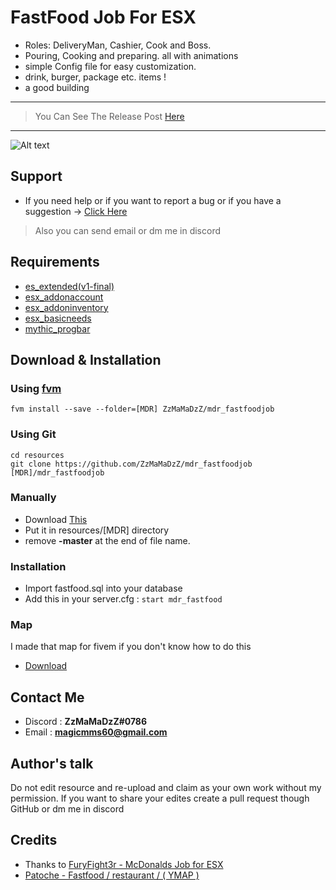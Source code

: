# FastFood Job For ESX
* Roles: DeliveryMan, Cashier, Cook and Boss.
* Pouring, Cooking and preparing. all with animations
* simple Config file for easy customization.
* drink, burger, package etc. items !
* a good building
***
> You Can See The Release Post [Here]()
***
![Alt text](https://i.imgur.com/kkciLLl.jpeg)

## Support
- If you need help or if you want to report a bug or if you have a suggestion -> [Click Here]()
> Also you can send email or dm me in discord

## Requirements
- [es_extended(v1-final)](https://github.com/ESX-Org/es_extended/tree/v1-final)
- [esx_addonaccount](https://github.com/ESX-Org/esx_addonaccount)
- [esx_addoninventory](https://github.com/ESX-Org/esx_addoninventory)
- [esx_basicneeds](https://github.com/ESX-Org/esx_basicneeds)
- [mythic_progbar](https://github.com/HalCroves/mythic_progbar)

## Download & Installation
### Using [fvm](https://github.com/qlaffont/fvm-installer)
    fvm install --save --folder=[MDR] ZzMaMaDzZ/mdr_fastfoodjob
### Using Git
    cd resources
    git clone https://github.com/ZzMaMaDzZ/mdr_fastfoodjob [MDR]/mdr_fastfoodjob
### Manually
- Download [This](https://github.com/ZzMaMaDzZ/mdr_fastfoodjob/archive/master.zip)
- Put it in resources/[MDR] directory
- remove **-master** at the end of file name.
### Installation
- Import fastfood.sql into your database
- Add this in your server.cfg : `start mdr_fastfood`
### Map
I made that map for fivem if you don't know how to do this
- [Download](https://filebin.net/squv3n9rondm50qc)

## Contact Me
- Discord : **ZzMaMaDzZ#0786**
- Email : **magicmms60@gmail.com**

## Author's talk
Do not edit resource and re-upload and claim as your own work without my permission. If you want to share your edites create a pull request though GitHub or dm me in discord

## Credits
- Thanks to [FuryFight3r - McDonalds Job for ESX](https://github.com/FuryFight3r/dgrp_mcdonaldsjob)
- [Patoche - Fastfood / restaurant / ( YMAP )](https://www.gta5-mods.com/maps/fastfood-restaurant-ymap)
